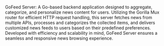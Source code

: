 GoFeed Server: A Go-based backend application designed to aggregate, categorize, and personalize news content for users. Utilizing the Gorilla Mux router for efficient HTTP request handling, this server fetches news from multiple APIs, processes and categorizes the collected items, and delivers customized news feeds to users based on their predefined preferences. Developed with efficiency and scalability in mind, GoFeed Server ensures a seamless and responsive news browsing experience.